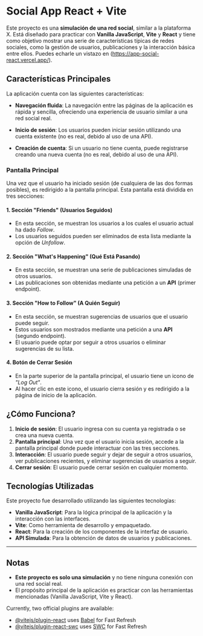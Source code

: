 # Social App React + Vite

Este proyecto es una **simulación de una red social**, similar a la plataforma X. Está diseñado para practicar con **Vanilla JavaScript**, **Vite** y **React** y tiene como objetivo mostrar una serie de características típicas de redes sociales, como la gestión de usuarios, publicaciones y la interacción básica entre ellos.
Puedes echarle un vistazo en (https://app-social-react.vercel.app/).

## Características Principales

La aplicación cuenta con las siguientes características:

- **Navegación fluida**: La navegación entre las páginas de la aplicación es rápida y sencilla, ofreciendo una experiencia de usuario similar a una red social real.
  
- **Inicio de sesión**: Los usuarios pueden iniciar sesión utilizando una cuenta existente (no es real, debido al uso de una API).

- **Creación de cuenta**: Si un usuario no tiene cuenta, puede registrarse creando una nueva cuenta (no es real, debido al uso de una API).

### Pantalla Principal

Una vez que el usuario ha iniciado sesión (de cualquiera de las dos formas posibles), es redirigido a la pantalla principal. Esta pantalla está dividida en tres secciones:

#### 1. **Sección "Friends"** (Usuarios Seguidos)

- En esta sección, se muestran los usuarios a los cuales el usuario actual ha dado *Follow*.
- Los usuarios seguidos pueden ser eliminados de esta lista mediante la opción de *Unfollow*.
  
#### 2. **Sección "What's Happening"** (Qué Está Pasando)

- En esta sección, se muestran una serie de publicaciones simuladas de otros usuarios.
- Las publicaciones son obtenidas mediante una petición a un **API** (primer endpoint).
  
#### 3. **Sección "How to Follow"** (A Quién Seguir)

- En esta sección, se muestran sugerencias de usuarios que el usuario puede seguir.
- Estos usuarios son mostrados mediante una petición a una **API** (segundo endpoint).
- El usuario puede optar por seguir a otros usuarios o eliminar sugerencias de su lista.

#### 4. **Botón de Cerrar Sesión**

- En la parte superior de la pantalla principal, el usuario tiene un icono de *"Log Out"*.
- Al hacer clic en este icono, el usuario cierra sesión y es redirigido a la página de inicio de la aplicación.

## ¿Cómo Funciona?

1. **Inicio de sesión**: El usuario ingresa con su cuenta ya registrada o se crea una nueva cuenta. 
2. **Pantalla principal**: Una vez que el usuario inicia sesión, accede a la pantalla principal donde puede interactuar con las tres secciones.
3. **Interacción**: El usuario puede seguir y dejar de seguir a otros usuarios, ver publicaciones recientes, y eliminar sugerencias de usuarios a seguir.
4. **Cerrar sesión**: El usuario puede cerrar sesión en cualquier momento.

## Tecnologías Utilizadas

Este proyecto fue desarrollado utilizando las siguientes tecnologías:

- **Vanilla JavaScript**: Para la lógica principal de la aplicación y la interacción con las interfaces.
- **Vite**: Como herramienta de desarrollo y empaquetado.
- **React**: Para la creación de los componentes de la interfaz de usuario.
- **API Simulada**: Para la obtención de datos de usuarios y publicaciones.

---

## Notas

- **Este proyecto es solo una simulación** y no tiene ninguna conexión con una red social real.
- El propósito principal de la aplicación es practicar con las herramientas mencionadas (Vanilla JavaScript, Vite y React).


Currently, two official plugins are available:

- [@vitejs/plugin-react](https://github.com/vitejs/vite-plugin-react/blob/main/packages/plugin-react/README.md) uses [Babel](https://babeljs.io/) for Fast Refresh
- [@vitejs/plugin-react-swc](https://github.com/vitejs/vite-plugin-react-swc) uses [SWC](https://swc.rs/) for Fast Refresh
